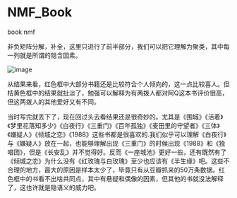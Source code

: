 # NMF_Book
book nmf

非负矩阵分解，补全，这里只进行了前半部分，我们可以把它理解为聚类，其中每一列就是所谓的隐含因素。


![image](https://github.com/DvHuang/NMF_Book/blob/master/nmf.png)

从结果来看，红色框中大部分书籍还是比较符合个人倾向的，这一点比较喜人。但桔黄色框中的结果就扯淡了，勉强可以解释为有两拨人都对阿Q这本书评价很高，但这两拨人的其他爱好又有不同。

当时写完就丢下了，现在回过头去看结果还是很奇妙的。尤其是《围城》《活着》《梦里花落知多少》《白夜行》《三重门》《百年孤独》《麦田里的守望者》《三体》《嫌疑人》《倾城之恋》《1988》这些书都是很喜欢的.我们似乎可以理解《白夜行》与《嫌疑人》放在一起，也能够理解出现《三重门》的时候出现《1988》和《独唱团》，但是《长安乱》并不觉得好。反而《一座城池》更好一些，还有既然有了《倾城之恋》为什么没有《红玫瑰与白玫瑰》至少也应该有《半生缘》吧。这些不合理的地方，最大的原因是样本太少了，毕竟只有从豆瓣抓来的50万条数据。红色框中的书看不出啥共同点，其中有悬疑和偶像的因素，但其他的书就没法解释了，这也许就是隐语义的威力吧。
